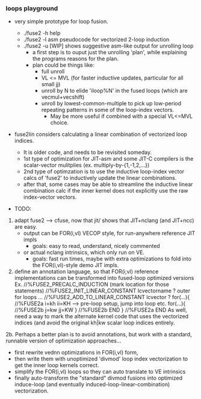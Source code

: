 ### loops playground
- very simple prototype for loop fusion.
  - ./fuse2 -h     help
  - ./fuse2 -l     asm pseudocode for vectorized 2-loop induction
  - ./fuse2 -u     [WIP] shows suggestive asm-like output for unrolling loop
    - a first step is to ouput just the unrolling 'plan', while explaining
      the programs reasons for the plan.
    - plan could be things like:
      - full unroll
      - VL <= MVL (for faster inductive updates, particular for all small jj)
      - unroll by N to elide 'iloop%N' in the fused loops (which are vecmul+vecshift)
      - unroll by lowest-common-multiple to pick up low-period repeating
        patterns in some of the loop-index vectors.
        - May be more useful if combined with a special VL<=MVL choice.

- fuse2lin considers calculating a linear combination of vectorized loop indices.
  - It is older code, and needs to be revisited someday.
  - 1st type of optimization for JIT-asm and some JIT-C compilers
    is the scalar-vector mulitplies (ex. multiply-by-{1,-1,2,...})
  - 2nd type of optimzation is to use the inductive loop-index vector
    calcs of 'fuse2' to inductively update the linear combinations.
  - after that, some cases may be able to streamline the inductive
    linear combination calc if the inner kernel does not explicitly
    use the raw index-vector vectors.

- TODO:

1. adapt fuse2 --> cfuse, now that jit/ shows that JIT+nclang (and JIT+ncc) are easy.
   - output can be FOR(i,vl) VECOP style, for run-anywhere reference JIT impls
     - goals: easy to read, understand, nicely commented
   - or actual nclang intrinsics, which only run on VE.
     - goals: fast run times, maybe with extra optimizations to fold into
              the FOR(i,vl)-style demo JIT impls.
2. define an annotation language, so that FOR(i,vl) reference implementations
   can be transformed into fused-loop optimized versions
   Ex.
     //%FUSE2_PRECALC_INDUCTION (mark location for those statements)
     //%FUSE2_INIT_LINEAR_CONSTANT lcvectorname ?
     outer for loops ...
       //%FUSE2_ADD_TO_LINEAR_CONSTANT lcvector ?
         for(...){ //%FUSE2a i=kh ii=KH  --> pre-loop setup, jump into loop etc.
           for(...){ //%FUSE2b j=kw jj=KW
           } //%FUSE2b END
         } //%FUSE2a END
   As well, need a way to mark the alternate kernel code that uses
   the vectorized indices (and avoid the original kh|kw scalar loop indices
   entirely.

2b. Perhaps a better plan is to avoid annotations, but work with
    a standard, runnable version of optimization approaches...

   - first rewrite vednn optimizations in FOR(i,vl) form,
   - then write them with unoptimized 'divmod' loop index vectorization
     to get the inner loop kernels correct.
   - simplify the FOR(i,vl) loops so they can auto translate to VE intrinsics
   - finally auto-transform the "standard" divmod fusions into
     optimized induce-loop (and eventually induced-loop-linear-combination)
     vectorization.
   
